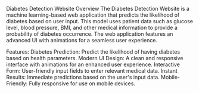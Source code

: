 Diabetes Detection Website
Overview
The Diabetes Detection Website is a machine learning-based web application that predicts the likelihood of diabetes based on user input. This model uses patient data such as glucose level, blood pressure, BMI, and other medical information to provide a probability of diabetes occurrence. The web application features an advanced UI with animations for a seamless user experience.

Features:
Diabetes Prediction: Predict the likelihood of having diabetes based on health parameters.
Modern UI Design: A clean and responsive interface with animations for an enhanced user experience.
Interactive Form: User-friendly input fields to enter relevant medical data.
Instant Results: Immediate predictions based on the user's input data.
Mobile-Friendly: Fully responsive for use on mobile devices.

